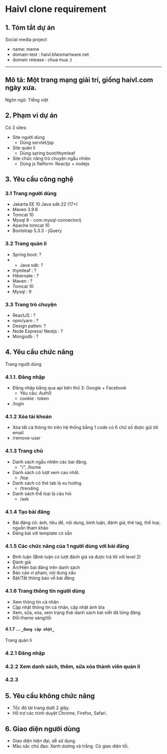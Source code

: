 # Haivl clone requirement

## 1. Tóm tắt dự án

Social media project

- name: meme
- domain-test : haivl.blwsmartware.net
- domain release : chua mua :)

----
Mô tả:
Một trang mạng giải trí, giống haivl.com ngày xưa.
----
Ngôn ngữ: Tiếng việt

## 2. Phạm vi dự án

Có 3 sites:

- Site người dùng
    - Dùng servlet/jsp
- Site quản lí
    - Dùng spring boot/thymleaf
- Site chức năng trò chuyện ngẫu nhiên
    - Dùng js flatform: Reactjs + nodejs

## 3. Yêu cầu công nghệ

### 3.1 Trang người dùng

- Jakarta EE 10 Java sdk:22 (17+)
- Maven 3.9.6
- Tomcat 10
- Mysql 9 - com.mysql-connector/j
- Apache tomcat 10
- Bootstrap 5.3.3 - jQuery

### 3.2 Trang quản lí

- Spring boot: ?
-
    - Java sdk: ?
- thymleaf : ?
- Hibernate : ?
- Maven : ?
- Tomcat 10
- Mysql : 9

### 3.3 Trang trò chuyện

- ReactJS : ?
- npm/yarn : ?
- Design patten: ?
- Node Express/ Nestjs : ?
- Mongodb : ?

## 4. Yêu cầu chức năng

Trang người dùng

### 4.1.1. Đăng nhập

- Đăng nhập bằng qua api bên thứ 3: Google + Facebook
    - Yêu cầu: Auth0
    - cookie : token
- /login

### 4.1.2 Xóa tài khoản

- Xóa tất cả thông tin trên hệ thống bằng 1 code có 6 chữ số được gửi tới email
- /remove-user

### 4.1.3 Trang chủ

- Danh sách ngẫu nhiên các bài đăng.
    - "/", /home
- Danh sách có lượt xem cao nhất.
    - /top
- Danh sách có thẻ tab là xu hướng.
    - /trending
- Danh sách thể loại là câu hỏi
    - /ask

### 4.1.4 Tạo bài đăng

- Bài đăng có: ảnh, tiêu đề, nội dung, bình luận, đánh giá, thẻ tag, thể loại, nguồn tham khảo
- Đăng bài với template có sẵn

### 4.1.5 Các chức năng của 1 người dùng với bài đăng

- Bình luận (Bình luận có lượt đánh giá và được trả lời với level 2)
- Đánh giá
- Ẩn/Hiện bài đăng trên danh sách
- Báo cáo vi phạm, nội dung xấu
- Bật/Tắt thông báo về bài đăng

### 4.1.6 Trang thông tin người dùng

- Xem thông tin cá nhân
- Cập nhật thông tin cá nhân, cập nhật ảnh bìa
- Xem, sửa, xóa, xem trạng thái danh sách bài viết đã từng đăng
- Đổi theme sáng/tối

#### 4.1.7 ... `_đang cập nhật_`

Trang quản lí

### 4.2.1 Đăng nhập

### 4.2.2 Xem danh sách, thêm, sửa xóa thành viên quản lí

### 4.2.3

## 5. Yêu cầu không chức năng

- Tốc độ tải trang dưới 2 giây.
- Hỗ trợ các trình duyệt Chrome, Firefox, Safari.

## 6. Giao diện người dùng

- Giao diện hiện đại, dễ sử dụng.
- Màu sắc chủ đạo: Xanh dương và trắng. Có giao diện tối.


